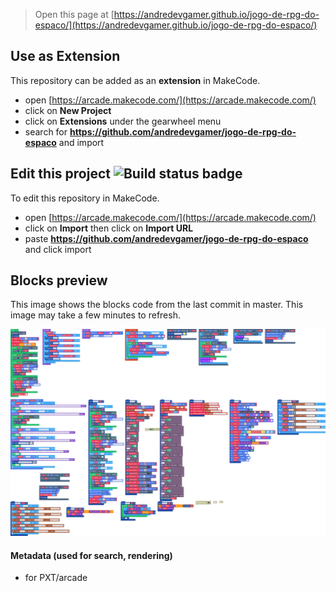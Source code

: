  


> Open this page at [https://andredevgamer.github.io/jogo-de-rpg-do-espaco/](https://andredevgamer.github.io/jogo-de-rpg-do-espaco/)

## Use as Extension

This repository can be added as an **extension** in MakeCode.

* open [https://arcade.makecode.com/](https://arcade.makecode.com/)
* click on **New Project**
* click on **Extensions** under the gearwheel menu
* search for **https://github.com/andredevgamer/jogo-de-rpg-do-espaco** and import

## Edit this project ![Build status badge](https://github.com/andredevgamer/jogo-de-rpg-do-espaco/workflows/MakeCode/badge.svg)

To edit this repository in MakeCode.

* open [https://arcade.makecode.com/](https://arcade.makecode.com/)
* click on **Import** then click on **Import URL**
* paste **https://github.com/andredevgamer/jogo-de-rpg-do-espaco** and click import

## Blocks preview

This image shows the blocks code from the last commit in master.
This image may take a few minutes to refresh.

![A rendered view of the blocks](https://github.com/andredevgamer/jogo-de-rpg-do-espaco/raw/master/.github/makecode/blocks.png)

#### Metadata (used for search, rendering)

* for PXT/arcade
<script src="https://makecode.com/gh-pages-embed.js"></script><script>makeCodeRender("{{ site.makecode.home_url }}", "{{ site.github.owner_name }}/{{ site.github.repository_name }}");</script>
